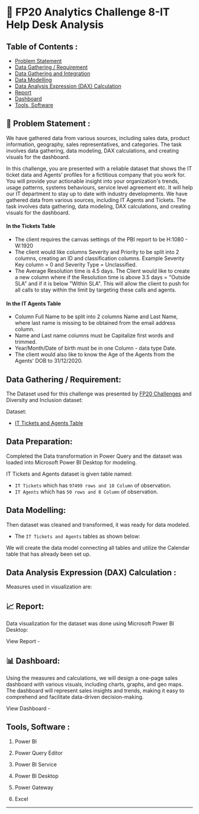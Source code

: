# :ticket: FP20 Analytics Challenge 8-IT Help Desk Analysis

## Table of Contents :

- [Problem Statement](https://github.com/yogeshkasar778/Denis-Retail_sales_report_and_dashboard#problem-statement-)
- [Data Gathering / Requirement](https://github.com/yogeshkasar778/Denis-Retail_sales_report_and_dashboard#data-gathering--requirement)
- [Data Gathering and Integration](https://github.com/yogeshkasar778/Denis-Retail_sales_report_and_dashboard#data-gathering-and-integration)
- [Data Modelling](https://github.com/yogeshkasar778/Denis-Retail_sales_report_and_dashboard#data-modelling)
- [Data Analysis Expression (DAX) Calculation ](https://github.com/yogeshkasar778/Denis-Retail_sales_report_and_dashboard#data-analysis-expression-dax-calculation-)
- [Report](https://github.com/yogeshkasar778/Denis-Retail_sales_report_and_dashboard#bar_chart-report)
- [Dashboard](https://github.com/yogeshkasar778/Denis-Retail_sales_report_and_dashboard#bar_chart-dashboard)
- [Tools, Software](https://github.com/yogeshkasar778/Denis-Retail_sales_report_and_dashboard#tools-software-)

## :dart: Problem Statement :

We have gathered data from various sources, including sales data, product information, geography, sales representatives, and categories. The task involves data gathering, data modeling, DAX calculations, 
and creating visuals for the dashboard.

In this challenge, you are presented with a reliable dataset that shows the IT ticket data and Agents’ profiles for a fictitious company that you work for. 
You will provide your actionable insight into your organization's trends, usage patterns, systems behaviours, service level agreement etc. 
It will help our IT department to stay up to date with industry developments. We have gathered data from various sources, including IT Agents and Tickets. The task involves data gathering, data modeling, DAX calculations, 
and creating visuals for the dashboard.

#### In the Tickets Table

- The client requires the canvas settings of the PBI report to be H:1080 - W:1920
- The client would like columns Severity and Priority to be split into 2 columns, creating an ID and classification columns. Example Severity Key column = 0 and Severity Type = Unclassified.
- The Average Resolution time is 4.5 days. The Client would like to create a new column where if the Resolution time is above 3.5 days = "Outside SLA" and if it is below "Within SLA". This will allow the client to push for all calls to stay within the limit by targeting these calls and agents.
  
#### In the IT Agents Table

 - Column Full Name to be split into 2 columns Name and Last Name, where last name is missing to be obtained from the email address column.
 - Name and Last name columns must be Capitalize first words and trimmed.
 - Year/Month/Date of birth must be in one Column - data type Date.
 - The client would also like to know the Age of the Agents from the Agents' DOB 
to 31/12/2020.
    
## Data Gathering / Requirement:
The Dataset used for this challenge was presented by [FP20 Challenges](https://fp20analytics.com/challenges) and Diversity and Inclusion dataset:

Dataset: 
 - [IT Tickets and Agents Table](https://github.com/yogeshkasar778/FP20_Analytics_Challenge_8-IT_Help_Desk_Analysis/blob/main/IT%20Tickets%20Analysis.xlsx)

## Data Preparation:
Completed the Data transformation in Power Query and the dataset was loaded into Microsoft Power BI Desktop for modeling.

IT Tickets and Agents dataset is given table named:

- `IT Tickets` which has `97499 rows and 10 Column` of observation.
- `IT Agents` which has `50 rows and 8 Column` of observation.


## Data Modelling:
Then dataset was cleaned and transformed, it was ready for data modeled.

- The `IT Tickets and Agents` tables as shown below:

We will create the data model connecting all tables and utilize the Calendar table that has already been set up.

## Data Analysis Expression (DAX) Calculation :
Measures used in visualization are:



## :chart_with_upwards_trend: Report:
Data visualization for the dataset was done using Microsoft Power BI Desktop:

View Report -
## :bar_chart: Dashboard:
Using the measures and calculations, we will design a one-page sales dashboard with various visuals, including charts, graphs, and geo maps. The dashboard will represent sales insights and trends, making it easy to comprehend and facilitate data-driven decision-making.

View Dashboard - 



## Tools, Software :

1. Power BI

2. Power Query Editor

3. Power BI Service

4. Power BI Desktop

5. Power Gateway

6. Excel

***

